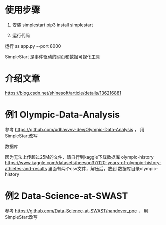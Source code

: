 # 使用步骤
1. 安装 simplestart
pip3 install simplestart

2. 运行代码
   
运行 ss app.py --port 8000

SimpleStart 是事件驱动的网页和数据可视化工具

# 介绍文章
https://blog.csdn.net/shinesoft/article/details/136216881

# 例1 Olympic-Data-Analysis
参考 https://github.com/udhavvvv-dev/Olympic-Data-Analysis ， 用SimpleStart改写

数据库

因为无法上传超过25M的文件，请自行到kaggle下载数据库
olympic-history
https://www.kaggle.com/datasets/heesoo37/120-years-of-olympic-history-athletes-and-results
里面有两个csv文件，解压后，放到 数据库目录olympic-history
   

# 例2 Data-Science-at-SWAST
参考 https://github.com/Data-Science-at-SWAST/handover_poc ， 用 SimpleStart改写
